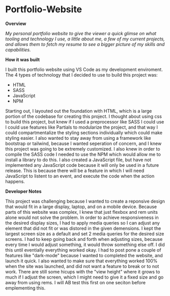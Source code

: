 # Portfolio-Website

**Overview**

_My personal portfolio website to give the viewer a quick glimse on what tooling and technology I use, a little about me, a few of my current projects, and allows them to fetch my resume to see a bigger picture of my skills and capabilities._

**How it was built**

I built this portfolio website using VS Code as my development enviroment. The 4 types of technology that I decided to use to build this project was:

- HTML
- SASS
- JavaScript
- NPM

Starting out, I layouted out the foundation with HTML, which is a large portion of the codebase for creating this project. I thought about using css to build this project, but knew if I used a preprocessor like SASS I could use I could use features like Partials to modularize the project, and that way I could compartmentalize the styling sections individually which could make styling easier. I also wanted to stay away from using a framework like bootstrap or tailwind, because I wanted seperation of concern, and I knew this project was going to be extremely customized. I also knew in order to compile the SASS code I needed to use the NPM which would allow me to install a library to do this.
I also created a JavaScript file, but have not implemented any JavaScript code because it will only be used in a future release. This is because there will be a feature in which I will need JavaScript to listent to an event, and execute the code when the action happens.

**Developer Notes**

This project was challenging because I wanted to create a reponsive design that would fit in a large display, laptop, and on a mobile device. Because parts of this website was complex, I knew that just flexbox and rem units alone would not solve the problem. In order to achieve responsiveness in the desired display sizes, I had to apply media queries so I can adjust any element that did not fit or was distored in the given demensions. I kept the largest screen size as a default and set 2 media queries for the desired size screens. I had to keep going back and forth when adjusting sizes, because every time I would adjust something, it would throw something else off. I did this until eventially everything worked okay. I had to post pone a couple of features like "dark-mode" because I wanted to completed the website, and launch it quick. I also wanted to make sure that everything worked 100% when the site was launched, and did not want a feature to break or to not work. There are still some hicups with the "view height" where it grows to much if I adjust the screen, which I might need to give it a fixed size and go away from using rems. I will AB test this first on one seciton before emplementing this.
